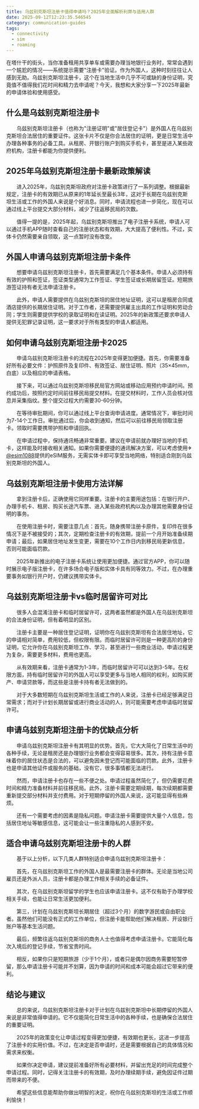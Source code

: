 ```yaml
---
title: 乌兹别克斯坦注册卡值得申请吗？2025年全面解析利弊与适用人群
date: 2025-09-12T12:23:35.546545
category: communication-guides
tags:
  - connectivity
  - sim
  - roaming
---
```


在塔什干的街头，当你准备租用共享单车或需要办理当地银行业务时，常常会遇到一个尴尬的情况——系统提示需要"注册卡"验证。作为外国人，这种时刻往往让人感到无助。乌兹别克斯坦注册卡，这个在当地生活中几乎不可或缺的身份证明，究竟值不值得我们花时间和精力去申请呢？今天，我想和大家分享一下2025年最新的申请体验和使用感受。

## 什么是乌兹别克斯坦注册卡

　　乌兹别克斯坦注册卡（也称为"注册证明"或"居住登记卡"）是外国人在乌兹别克斯坦合法居住的重要证件。这张卡片不仅是你合法居住的证明，更是日常生活中办理各种事务的必备工具。从租房、开银行账户到购买手机卡，甚至是进入某些政府机构，注册卡都能为你提供便利。

## 2025年乌兹别克斯坦注册卡最新政策解读

　　进入2025年，乌兹别克斯坦政府对注册卡政策进行了一系列调整。根据最新规定，注册卡的有效期已从原来的1年延长至最长3年，这对于长期在乌兹别克斯坦生活或工作的外国人来说是个好消息。同时，申请流程也进一步简化，现在可以通过线上平台提交大部分材料，减少了往返移民局的次数。

　　值得一提的是，2025年起，乌兹别克斯坦推出了电子注册卡系统，申请人可以通过手机APP随时查看自己的注册状态和有效期，大大提高了便利性。不过，实体卡仍然需要亲自领取，这一点暂时没有改变。

## 外国人申请乌兹别克斯坦注册卡条件

　　想要申请乌兹别克斯坦注册卡，首先需要满足几个基本条件。申请人必须持有有效的护照和签证，签证类型通常为工作签证、学生签证或长期居留签证。短期旅游签证持有者无法申请注册卡。

　　此外，申请人需要提供在乌兹别克斯坦的居住地址证明，这可以是租房合同或酒店提供的长期居住证明。对于工作者，还需要提供雇主出具的工作证明和劳动合同；学生则需要提供学校的录取证明和在读证明。2025年的新政策还要求申请人提供无犯罪记录证明，这一要求对于所有类型的申请人都适用。

## 如何申请乌兹别克斯坦注册卡2025

　　申请乌兹别克斯坦注册卡的流程在2025年变得更加便捷。首先，你需要准备好所有必要文件：护照原件及复印件、有效签证、居住证明、照片（35×45mm，白底）以及相应的申请表格。

　　接下来，可以通过乌兹别克斯坦移民局官方网站或移动应用预约申请时间。预约成功后，按照约定时间前往移民局提交材料。在提交材料时，工作人员会核对信息并采集指纹。整个提交过程大约需要30-60分钟。

　　在等待审批期间，你可以通过线上平台查询申请进度。通常情况下，审批时间为7-14个工作日。审批通过后，你会收到通知，然后可以前往移民局领取注册卡。领取时需要携带护照和申请回执。

　　在申请过程中，保持通讯畅通非常重要。建议在申请前就办理好当地的手机卡，这样能及时接收相关通知。如果你需要便捷的通讯解决方案，可以考虑使用✈[@esim1088](https://t.me/s/esim1088)提供的eSIM服务，无需实体卡即可享受当地网络，特别适合刚到乌兹别克斯坦的外国人。

## 乌兹别克斯坦注册卡使用方法详解

　　拿到注册卡后，正确使用它同样重要。注册卡的主要用途包括：在银行开户、办理手机卡、租房、购买长途汽车票、进入某些政府机构以及办理其他需要身份证明的事务。

　　在使用注册卡时，需要注意几点：首先，随身携带注册卡原件，复印件在很多情况下是不被接受的；其次，定期检查注册卡的有效期，提前一个月开始准备续期申请；最后，如果居住地址发生变更，需要在10个工作日内到移民局更新信息，否则可能面临罚款。

　　2025年新推出的电子注册卡系统让使用更加便捷。通过官方APP，你可以随时展示电子版注册卡，在许多场合电子版和实体卡具有同等效力。不过，在办理重要事务如银行开户时，仍建议携带实体卡。

## 乌兹别克斯坦注册卡vs临时居留许可对比

　　很多人会混淆注册卡和临时居留许可，这两者虽然都是外国人在乌兹别克斯坦的合法身份证明，但有着明显的区别。

　　注册卡主要是一种居住登记证明，证明你在乌兹别克斯坦有合法居住地址，它的申请相对简单，费用较低，但权限有限。而临时居留许可则是一种更高阶的身份证明，它允许你在乌兹别克斯坦工作、学习，甚至进行一些商业活动，申请过程更为复杂，需要更多材料，费用也更高。

　　从有效期来看，注册卡通常为1-3年，而临时居留许可可以达到3-5年。在权限方面，持有临时居留许可的外国人可以享受更多与当地人相同的权利，如购买房产、申请贷款等，而这些是注册卡持有者无法做到的。

　　对于大多数短期在乌兹别克斯坦生活或工作的人来说，注册卡已经足够满足日常需求；而对于计划长期居留或进行商业活动的人，则可能需要考虑申请临时居留许可。

## 申请乌兹别克斯坦注册卡的优缺点分析

　　申请乌兹别克斯坦注册卡有其明显的优势。首先，它大大简化了日常生活中的各种手续，无论是租房还是办理银行业务都会变得容易很多。其次，持有注册卡意味着你的居住状态是合法的，可以避免因未登记而可能面临的罚款。此外，注册卡也是申请其他证件或服务的基础，没有它，很多事情都无法进行。

　　然而，申请注册卡也存在一些不便之处。申请过程虽然简化了，但仍需要花费时间和精力准备材料并前往移民局。此外，注册卡需要定期续期，每次续期都需要重新提交部分材料并支付费用。对于短期停留的外国人来说，这可能显得有些麻烦。

　　还有一个需要考虑的因素是隐私问题。申请注册卡需要提供大量个人信息，包括居住地址等敏感信息，这可能会让一些注重隐私的人感到不安。

## 适合申请乌兹别克斯坦注册卡的人群

　　基于以上分析，以下几类人群特别适合申请乌兹别克斯坦注册卡：

　　首先，在乌兹别克斯坦工作的外国人是最需要注册卡的群体。无论是当地公司雇员还是外派人员，注册卡都是办理工作相关手续的必备证件。

　　其次，在乌兹别克斯坦留学的学生也应该申请注册卡。这不仅有助于办理学校相关手续，也能让日常生活更加便利。

　　第三，计划在乌兹别克斯坦长期居住（超过3个月）的数字游民或自由职业者。虽然他们可能没有正式的工作单位，但注册卡能帮助他们解决租房、开设银行账户等基本生活问题。

　　最后，频繁往返乌兹别克斯坦的商务人士也值得考虑申请注册卡。它能简化每次入境后的登记手续，节省宝贵时间。

　　相反，如果你只是短期旅游（少于1个月），或者只是偶尔因商务需要短暂停留，那么申请注册卡可能并不划算，因为申请的时间和成本可能会超过它带来的便利。

## 结论与建议

　　总的来说，乌兹别克斯坦注册卡对于计划在乌兹别克斯坦中长期停留的外国人来说是非常值得申请的。它不仅能简化日常生活中的各种手续，也是确保合法居住的重要证明。

　　2025年的政策变化让申请过程变得更加便捷，有效期也更长，这进一步提高了注册卡的实用价值。不过，在决定是否申请时，还是需要根据自己的具体情况和需求来权衡。

　　如果你决定申请，建议提前准备好所有必要材料，并留出充足的时间完成整个申请过程。同时，记得关注注册卡的有效期，及时办理续期手续，避免因证件过期而带来的不便。

　　希望这些信息能帮助你做出明智的决定，祝你在乌兹别克斯坦的生活或工作顺利愉快！